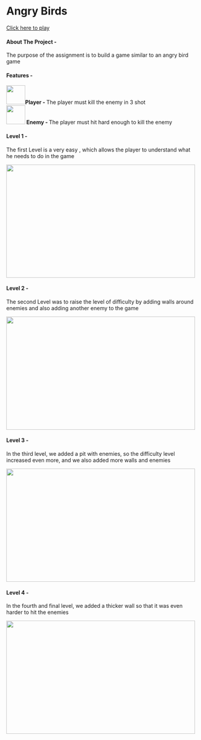 

# Angry Birds
 <a href="https://danivngopro.itch.io/angrybirds-replica">Click here to play</a>
 
 <h4>About The Project -</h4>
<p>The purpose of the assignment is to build a game similar to an angry bird game</p>

<h4>Features -</h4>
<p>
<strong> 
<img src="./Assets/Cute Birds/PNG Files/Blue Bird.png"  width="50px" height="50px" />Player - </strong>
 The player must kill the enemy in 3 shot <br>
<strong> 
<img src="./Assets/Cute Birds/PNG Files/Chicken.png" width="50px" height="50px" /> Enemy - </strong> 
The player must hit hard enough to kill the enemy <br>


<h4>Level 1 -</h4>
<p>The first Level is a very easy , which allows the player to understand what he needs to do in the game</p>
<img src="./Assets/Images/Level/Level1.png"  width="500px" height="300px" />
<h4>Level 2 -</h4>
<p>The second Level was to raise the level of difficulty by adding walls around enemies and also adding another enemy to the game</p>
<img src="./Assets/Images/Level/Level2.png"  width="500px" height="300px"  />
<h4>Level 3 -</h4>
<p>In the third level, we added a pit with enemies, so the difficulty level increased even more, and we also added more walls and enemies</p>
<img src="./Assets/Images/Level/Level3.png"  width="500px" height="300px"  />
<h4>Level 4 -</h4>
<p>In the fourth and final level, we added a thicker wall so that it was even harder to hit the enemies</p>
<img src="./Assets/Images/Level/Level4.png" width="500px" height="300px"  />
